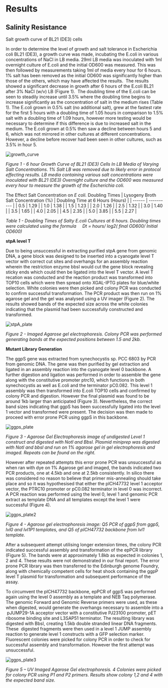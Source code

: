 # Results

## Salinity Resistance

Salt growth curve of BL21 (DE3) cells

In order to determine the level of growth and salt tolerance in Escherichia coli BL21 (DE3), a growth curve was made, incubating the E.coli in various concentrations of NaCl in LB media. 29ml LB media was inoculated with 1ml overnight culture of E.coli and the initial OD600 was measured. This was then followed by measurements taking 1ml of media every hour for 6 hours. 1% salt has been removed as the initial OD600 was significantly higher than those of the others, which may have affected the results.  The results showed a significant decrease in growth after 6 hours of the E.coli BL21 after 3% NaCl (w/v) LB (Figure 1).  The doubling time of the E.coli can be seen to steadily increase until 3.5% where the doubling time begins to increase significantly as the concentration of salt in the medium rises (Table 1). The E.coli grown in 0.5% salt (no additional salt), grew at the fastest rate for the first 5 hours with a doubling time of 1.05 hours in comparison to 1.5% salt with a doubling time of 1.09 hours, however more testing would be necessary to determine if this difference is due to increased salt in the medium. The E.coli grown at 0.5% then saw a decline between hours 5 and 6, which was not mirrored in other cultures at different concentrations. However, a decline before recover had been seen in other cultures, such as 3.5% in hour 5. 

![growth_curve](https://raw.githubusercontent.com/idec-teams/2023_Edinburgh/main/figures/growth_curve.jpg)

*Figure 1 - 6 hour Growth Curve of BL21 (DE3) Cells In LB Media of Varying Salt Concentrations. 1% Salt LB was removed due to likely error in protocol effecting results. LB media containing various salt concentrations were inoculated with BL21 (DE3) Overnight culture and the OD600 was measured every hour to measure the growth of the Escherichia coli.*

The Effect Salt Concentration on *E coli.* Doubling Times 
| Lysogeny Broth Salt Concentration (%) | Doubling Time at 6 Hours (Hours) | 
| ------ | ---------- | 
| 0.5 | 1.29 | 
| 1.0 | 1.38 | 
| 1.5 | 1.23 | 
| 2.0 | 1.26 | 
| 2.5 | 1.32 | 
| 3.0 | 1.40 | 
| 3.5 | 1.65 | 
| 4.0 | 2.05 | 
| 4.5 | 2.35 | 
| 5.0 | 3.85 | 
| 5.5 | 2.27 | 

*Table 1 - Doubling Times of Salty E.coli Cultures at 6 hours. Doubling times were calculated using the formula     Dt = hours/ log2( final OD600/ Initial OD600)*

**stpA level T**

Due to being unsuccessful in extracting purified stpA gene from genomic DNA, a gene block was designed to be inserted into a cyanogate level T vector with correct cut sites and overhangs for an assembly reaction wherein the restriction enzyme bbsI would cut the gene block revealing sticky ends which could then be ligated into the level T vector. A level T recation was conducted and the reaction product was transformed into TOP10 cells which were then spread onto XGAL-IPTG plates for blue/white selection. White colonies were then picked and colony PCR was conducted to confirm successful transformation. The PCR product was then run on 1% agarose gel and the gel was analysed using a UV imager (Figure 2). The results showed bands of the expected size across the white colonies indicating that the plasmid had been successfully constructed and transformed.

![stpA_plate](https://raw.githubusercontent.com/idec-teams/2023_Edinburgh/main/figures/stpA_plate.jpg)

*Figure 2 -  Imaged Agarose gel electrophoresis. Colony PCR was performed generating bands at the expected positions between 1.5 and 2kb.*

**Mutant Library Generation**

The ggpS gene was extracted from synechocystis sp. PCC 6803 by PCR from genomic DNA. The gene was then purified by gel extraction and ligated in an assembly reaction into the cyanogate level 0 backbone. A further digestion and ligation was performed in order to assemble the gene along with the constitutive promoter ptrc10, which functions in both synechocystis as well as E.coli and the terminator pC0.082. This level 1 assembly was then transformed into E.coli TOP10 cells and confirmed by colony PCR and digestion. However the final plasmid was found to be around 1kb larger than anticipated (Figure 3). Nevertheless, the correct band sizes indicating that ggpS has been successfully ligated into the level 1 vector and transformed were present. The decision was then made to proceed with error prone PCR using ggpS in this backbone.

![ggps_plate](https://raw.githubusercontent.com/idec-teams/2023_Edinburgh/main/figures/ggps_gel.jpg)

*Figure 3 - Agarose Gel Electrophoresis image of undigested Level 1 construct and digested with NotI and BbsI. Plasmid miniprep was digested with NotI and bbsI and run on 1% agarose gel in gel electrophoresis and imaged. Repeats can be found on the right.*

However after repeated attempts this error prone PCR was unsuccessful as when ran with dye on 1% Agarose gel and imaged, the bands indicated two PCR products, one at 4.5kb and one at 2.5kb consistently. In silico there was considered no reason to believe that primer mis-annealing should take place and so it was hypothesised that either the plCH47732 level 1 acceptor vector, the PTRC10 promoter or pC0.082 terminator in level 0 was incorrect. A PCR reaction was performed using the level 0, level 1 and genomic PCR extract as template DNA and all templates except the level 1 were successful (Figure 4).

![ggps_plate2](https://raw.githubusercontent.com/idec-teams/2023_Edinburgh/main/figures/ggpS_plate2.jpg)

*Figure 4 - Agarose gel electrophoresis image: Q5 PCR of ggpS from ggpS, lvl0 and lvl1P1 templates, and Q5 of pICH47732 backbone from lvl1 template.*

After a subsequent attempt utilising longer extension times, the colony PCR indicated successful assembly and transformation of the epPCR library (Figure 5). The bands were at approximately 1.8kb as expected in colonies 1, 2 and 4. These results were not demonstrated in our final report. The error prone PCR library was then transferred to the Edinburgh genome Foundry, along with chemically competent cells for heat shock containing the ggpP level T plasmid for transformation and subsequent performance of the assay.

To circumvent the plCH47732 backbone, epPCR of ggpS was performed again using the level 0 assembly as a template and NEB Taq polymerase. The genomic Forward and Genomic Reverse primers were used, as these when digested, would generate the overhangs necessary to assemble into a  pJUMP29-1A acceptor vector with a constitutive PJ23100 promoter, pET ribosome binding site and L3SAP51 terminator. The resulting library was digested with BbsI, creating 1.5kb double stranded linear DNA fragments. These  digested fragments were then used in a level 1 JUMP assembly reaction to generate level 1 constructs with a GFP selection marker. Fluorescent colonies were picked for colony PCR in order to check for successful assembly and transformation. However the first attempt was unsuccessful. 

![ggps_plate3](https://raw.githubusercontent.com/idec-teams/2023_Edinburgh/main/figures/ggps_plate3.jpg)

*Figure 5 – UV Imaged Agarose Gel electrophoresis. 4 Colonies were picked for colony PCR using P1 and P2 primers. Results show colony 1,2 and 4 with the expected band size.*


